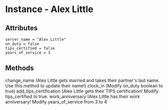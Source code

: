 # Instance - Alex Little

## Attributes
```
server_name = "Alex Little"
on_duty = false
tips_certified = false
years_of_service = 3
```

## Methods
change_name (Alex Little gets married and takes their partner's last name. Use this method to update their name!)
clock_in (Modify on_duty boolean to true)
add_tips_certification (Alex Little gets their TIPS certification! Modify tips_certified to true.
work_anniversary (Alex Little has their work anniversary! Modify years_of_service from 3 to 4
